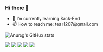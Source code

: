 ### Hi there 👋

- 🌱 I’m currently learning Back-End 
- 📫 How to reach me: teak1207@gmail.com

![Anurag's GitHub stats](https://github-readme-stats.vercel.app/api?username=teak1207&show_icons=true&theme=radical)

<img src="https://img.shields.io/badge/java-red?style=flat&logo=Java&logoColor=white"/>
<img src="https://img.shields.io/badge/Python-blue?style=flat&logo=Python&logoColor=white"/>
<img src="https://img.shields.io/badge/HTML5-black?style=flat&logo=HTML5&logoColor=white"/>
<img src="https://img.shields.io/badge/JavaScript-yellow?style=flat&logo=JavaScript&logoColor=white"/>
<a href="https://www.notion.so/Gong-62ac5ac4d1b940b8ab97f2eac3dfa07f" target="_blank"><img src="https://img.shields.io/badge/Notion-black?style=flat&logo=Notion&logoColor=white"/></a>



<!--

**teak1207/teak1207** is a ✨ _special_ ✨ repository because its `README.md` (this file) appears on your GitHub profile.

Here are some ideas to get you started:

-->
